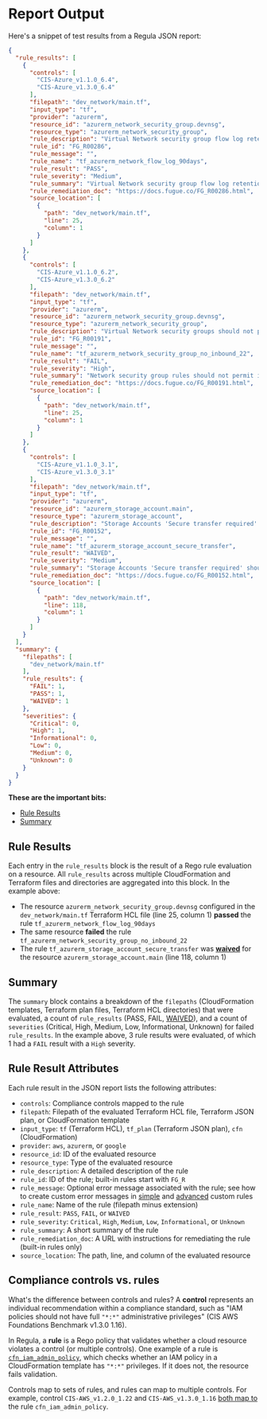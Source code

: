 # Report Output

Here's a snippet of test results from a Regula JSON report:

```json
{
  "rule_results": [
    {
      "controls": [
        "CIS-Azure_v1.1.0_6.4",
        "CIS-Azure_v1.3.0_6.4"
      ],
      "filepath": "dev_network/main.tf",
      "input_type": "tf",
      "provider": "azurerm",
      "resource_id": "azurerm_network_security_group.devnsg",
      "resource_type": "azurerm_network_security_group",
      "rule_description": "Virtual Network security group flow log retention period should be set to 90 days or greater. Flow logs enable capturing information about IP traffic flowing in and out of network security groups. Logs can be used to check for anomalies and give insight into suspected breaches.",
      "rule_id": "FG_R00286",
      "rule_message": "",
      "rule_name": "tf_azurerm_network_flow_log_90days",
      "rule_result": "PASS",
      "rule_severity": "Medium",
      "rule_summary": "Virtual Network security group flow log retention period should be set to 90 days or greater",
      "rule_remediation_doc": "https://docs.fugue.co/FG_R00286.html",
      "source_location": [
        {
          "path": "dev_network/main.tf",
          "line": 25,
          "column": 1
        }
      ]
    },
    {
      "controls": [
        "CIS-Azure_v1.1.0_6.2",
        "CIS-Azure_v1.3.0_6.2"
      ],
      "filepath": "dev_network/main.tf",
      "input_type": "tf",
      "provider": "azurerm",
      "resource_id": "azurerm_network_security_group.devnsg",
      "resource_type": "azurerm_network_security_group",
      "rule_description": "Virtual Network security groups should not permit ingress from '0.0.0.0/0' to TCP/UDP port 22 (SSH). The potential security problem with using SSH over the internet is that attackers can use various brute force techniques to gain access to Azure Virtual Machines. Once the attackers gain access, they can use a virtual machine as a launch point for compromising other machines on the Azure Virtual Network or even attack networked devices outside of Azure.",
      "rule_id": "FG_R00191",
      "rule_message": "",
      "rule_name": "tf_azurerm_network_security_group_no_inbound_22",
      "rule_result": "FAIL",
      "rule_severity": "High",
      "rule_summary": "Network security group rules should not permit ingress from '0.0.0.0/0' to port 22 (SSH)",
      "rule_remediation_doc": "https://docs.fugue.co/FG_R00191.html",
      "source_location": [
        {
          "path": "dev_network/main.tf",
          "line": 25,
          "column": 1
        }
      ]
    },
    {
      "controls": [
        "CIS-Azure_v1.1.0_3.1",
        "CIS-Azure_v1.3.0_3.1"
      ],
      "filepath": "dev_network/main.tf",
      "input_type": "tf",
      "provider": "azurerm",
      "resource_id": "azurerm_storage_account.main",
      "resource_type": "azurerm_storage_account",
      "rule_description": "Storage Accounts 'Secure transfer required' should be enabled. The secure transfer option enhances the security of a storage account by only allowing requests to the storage account by a secure connection. This control does not apply for custom domain names since Azure storage does not support HTTPS for custom domain names.",
      "rule_id": "FG_R00152",
      "rule_message": "",
      "rule_name": "tf_azurerm_storage_account_secure_transfer",
      "rule_result": "WAIVED",
      "rule_severity": "Medium",
      "rule_summary": "Storage Accounts 'Secure transfer required' should be enabled",
      "rule_remediation_doc": "https://docs.fugue.co/FG_R00152.html",
      "source_location": [
        {
          "path": "dev_network/main.tf",
          "line": 118,
          "column": 1
        }
      ]
    }
  ],
  "summary": {
    "filepaths": [
      "dev_network/main.tf"
    ],
    "rule_results": {
      "FAIL": 1,
      "PASS": 1,
      "WAIVED": 1
    },
    "severities": {
      "Critical": 0,
      "High": 1,
      "Informational": 0,
      "Low": 0,
      "Medium": 0,
      "Unknown": 0
    }
  }
}
```

**These are the important bits:**

- [Rule Results](#rule-results)
- [Summary](#summary)

## Rule Results

Each entry in the `rule_results` block is the result of a Rego rule evaluation on a resource. All `rule_results` across multiple CloudFormation and Terraform files and directories are aggregated into this block. In the example above:

- The resource `azurerm_network_security_group.devnsg` configured in the `dev_network/main.tf` Terraform HCL file (line 25, column 1) **passed** the rule `tf_azurerm_network_flow_log_90days`
- The same resource **failed** the rule `tf_azurerm_network_security_group_no_inbound_22`
- The rule `tf_azurerm_storage_account_secure_transfer` was [**waived**](configuration.md#waiving-rule-results) for the resource `azurerm_storage_account.main` (line 118, column 1)

## Summary

The `summary` block contains a breakdown of the `filepaths` (CloudFormation templates, Terraform plan files, Terraform HCL directories) that were evaluated, a count of `rule_results` (PASS, FAIL, [WAIVED](configuration.md#waiving-rule-results)), and a count of `severities` (Critical, High, Medium, Low, Informational, Unknown) for failed `rule_results`. In the example above, 3 rule results were evaluated, of which 1 had a `FAIL` result with a `High` severity.

## Rule Result Attributes

Each rule result in the JSON report lists the following attributes:

- `controls`: Compliance controls mapped to the rule
- `filepath`: Filepath of the evaluated Terraform HCL file, Terraform JSON plan, or CloudFormation template
- `input_type`: `tf` (Terraform HCL), `tf_plan` (Terraform JSON plan), `cfn` (CloudFormation)
- `provider`: `aws`, `azurerm`, or `google`
- `resource_id`: ID of the evaluated resource
- `resource_type`: Type of the evaluated resource
- `rule_description`: A detailed description of the rule
- `rule_id`: ID of the rule; built-in rules start with `FG_R`
- `rule_message`: Optional error message associated with the rule; see how to create custom error messages in [simple](development/writing-rules.md#custom-error-messages-and-attributes-simple-rules) and [advanced](development/writing-rules.md#custom-error-messages-advanced-rules) custom rules
- `rule_name`: Name of the rule (filepath minus extension)
- `rule_result`: `PASS`, `FAIL`, or `WAIVED`
- `rule_severity`: `Critical`, `High`, `Medium`, `Low`, `Informational`, or `Unknown`
- `rule_summary`: A short summary of the rule
- `rule_remediation_doc`: A URL with instructions for remediating the rule (built-in rules only)
- `source_location`: The path, line, and column of the evaluated resource

## Compliance controls vs. rules

What's the difference between controls and rules? A **control** represents an individual recommendation within a compliance standard, such as "IAM policies should not have full `"*:*"` administrative privileges" (CIS AWS Foundations Benchmark v1.3.0 1.16).

In Regula, a **rule** is a Rego policy that validates whether a cloud resource violates a control (or multiple controls). One example of a rule is [`cfn_iam_admin_policy`](https://github.com/fugue/regula/blob/master/rego/rules/cfn/iam/admin_policy.rego), which checks whether an IAM policy in a CloudFormation template has `"*:*"` privileges. If it does not, the resource fails validation.

Controls map to sets of rules, and rules can map to multiple controls. For example, control `CIS-AWS_v1.2.0_1.22` and `CIS-AWS_v1.3.0_1.16` [both map to](https://github.com/fugue/regula/blob/master/rego/rules/cfn/iam/admin_policy.rego) the rule `cfn_iam_admin_policy`.
